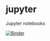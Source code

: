 # jupyter
Jupyter notebooks


[![Binder](https://mybinder.org/badge_logo.svg)](https://mybinder.org/v2/gh/scarabetta/jupyter.git/master)
